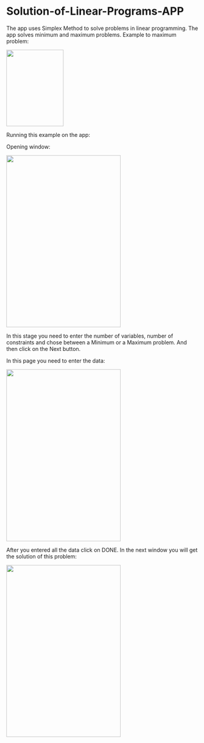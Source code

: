 # Solution-of-Linear-Programs-APP

The app uses Simplex Method to solve problems in linear programming.
The app solves minimum and maximum problems.
Example to maximum problem:

<img src="https://user-images.githubusercontent.com/17571148/35095404-ff75d04c-fc50-11e7-9f40-2bc71cb820f9.png" width="150" height="200">


Running this example on the app:

Opening window:

<img src="https://user-images.githubusercontent.com/17571148/35097335-5657f456-fc58-11e7-9d11-b0dc4acad104.jpeg" width="300" height="450">

In this stage you need to enter the number of variables, number of constraints and chose between a Minimum or a Maximum problem.
And then click on the Next button.

In this page you need to enter the data:

<img src="https://user-images.githubusercontent.com/17571148/35099466-c4d136c4-fc60-11e7-92cc-6369e9cb4ad9.jpeg" width="300" height="450">

After you entered all the data click on DONE.
In the next window you will get the solution of this problem:


<img src="https://user-images.githubusercontent.com/17571148/35099728-c16b0a36-fc61-11e7-8076-99bfd51be646.jpeg" width="300" height="450">





